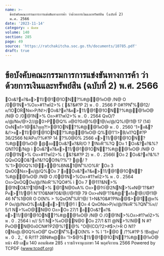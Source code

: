 ```yaml
---
name: >-
  ข้อบังคับคณะกรรมการการแข่งขันทางการค้า ว่าด้วยการเงินและทรัพย์สิน (ฉบับที่ 2)
  พ.ศ. 2566
date: '2023-11-14'
category: ง พิเศษ
volume: 140
section: 285
page: 49
source: 'https://ratchakitcha.soc.go.th/documents/10785.pdf'
draft: true
---
```


# ข้อบังคับคณะกรรมการการแข่งขันทางการค้า ว่าด้วยการเงินและทรัพย์สิน (ฉบับที่ 2) พ.ศ. 2566

Oอ&?ค?&ค>11/@1@1ON?%#@@1คO@ /N@ O /0@1N>%Oล>#1?พ0์2>% ( &?&#?P 2) พ . 0 . 2566 P 0#?PN'็%@12/ค/1OORNพ>P/N!>/Oอ&?ค?&ค>11/@1@1ON?%#@@1คO@ /N@ O /0@1N>% Oล>#1?พ0์2>% พ . 0 . 2564 QหO/?ค/@/Nห/@>2//@0>P@Q% อ@0?0อํ@%@!@/ค/@/Q%/@!1@ 17 (14) OหNพ1>1@&?ญญ?!>@1ON?%#@@1คO@ พ . 0 . 2560 '1>อ&?&/!>ค>11/@1@1ON?%#@@1คO@ Q%@1'1>B/ค1?Q#?P 36/2566 N/APอ/?%#?P 14 ?%0@0% 2566 ค>11/@1@1ON?%#@@1คO@ @ออOอ&?ค?&R/O ? !NอR'%?Q Oอ 1 Oอ&?ค?&%?QN1?0/N@ ì Oอ&?ค?&ค>11/@1@1ON?%#@@1คO@ /N@ O /0@1N>% Oล>#1?พ0์2>% ( &?&#?P 2) พ . 0 . 2566î Oอ 2 Oอ&?ค?&%?QQหOQO&?ค?&!?QO!N/?%"? @/ ? %'1>@0Q%1@>@%BN&1@N'็%!O%R' Oอ 3 QหO0Nล>ค/@/Q%Oอ 7 อOอ&?ค?&ค>11/@1@1ON?%#@@1คO@ /N@ O /0@1N>%Oล>#1?พ0์2>% พ . 0 . 2564 Oล>QหOQOค/@/!NอR'%?QO#% ì Oอ 7 @11?&N>% @1NO&1?1@N>% @1N@0คA% Oล>@1%ํ@2NN>%คN@'1?&#?Pค>11/@1 N'1?0&N#?0&!@//@!1@ 79 Oล>คN@'1?&#@'ค1อ!@//@!1@ 46 N'็%1@0R O O(N% > %QหON'็%R'!@/ 1>N&?0&#?PNล@$>@1ํ@ห% P 0ค/@/NหO%อ&อค>11/@1 î Oอ 4 QหONพ>P/ค/@/!NอR'%?QN'็%ห// 5/1 N>%คO@N@0 Oล>Oอ 27/1 อOอ&?ค?& ค>11/@1@1ON?%#@@1คO@ /N@ O /0@1N>%Oล>#1?พ0์2>% พ . 0 . 2564 ì ห// 5/1 N>%คO@N@0 Oอ 27/1 &11 @N>%!N@ N #?PคO@N@0อ0CN#?P2ํ@%?@% "O@(CO/?2>#$>/>R O N1?0Nอ@.@0Q%หO@'ี QหO!N'็%อO(N% > % î '1>@0  /?%#?P 5 !Bล@ค/ พ . 0 . 2_` 6 R/!1? 2BN#พ@Bล '1>$@%11/@1@1ON?%#@@1คO@ หน้า 49 เลม 140 ตอนพิเศษ 285 ง ราชกิจจานุเบกษา 14 พฤศจิกายน 2566 Powered by TCPDF (www.tcpdf.org)

